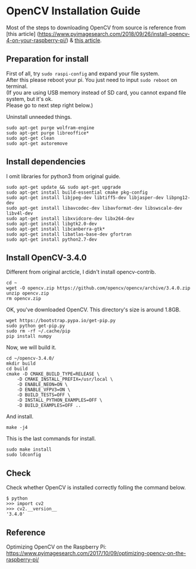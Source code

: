 
# OpenCV Installation Guide

Most of the steps to downloading OpenCV from source is reference from [this article] (https://www.pyimagesearch.com/2018/09/26/install-opencv-4-on-your-raspberry-pi/)
& [this article](https://www.pyimagesearch.com/2017/10/09/optimizing-opencv-on-the-raspberry-pi/).  
 

## Preparation for install  

First of all, try  ```sudo raspi-config``` and expand your file system.  
After this please reboot your pi. You just need to input ```sudo reboot``` on terminal.  
(If you are using USB memory instead of SD card, you cannot expand file system, but it's ok.  
Please go to next step right below.)  

Uninstall unneeded things.  
```shell
sudo apt-get purge wolfram-engine
sudo apt-get purge libreoffice*
sudo apt-get clean
sudo apt-get autoremove
```

## Install dependencies  
I omit libraries for python3 from original guide.  
```shell
sudo apt-get update && sudo apt-get upgrade  
sudo apt-get install build-essential cmake pkg-config  
sudo apt-get install libjpeg-dev libtiff5-dev libjasper-dev libpng12-dev  
sudo apt-get install libavcodec-dev libavformat-dev libswscale-dev libv4l-dev  
sudo apt-get install libxvidcore-dev libx264-dev  
sudo apt-get install libgtk2.0-dev  
sudo apt-get install libcanberra-gtk*  
sudo apt-get install libatlas-base-dev gfortran  
sudo apt-get install python2.7-dev  
```

## Install OpenCV-3.4.0  

Different from original arcticle, I didn't install opencv-contrib.  
```shell
cd ~
wget -O opencv.zip https://github.com/opencv/opencv/archive/3.4.0.zip
unzip opencv.zip
rm opencv.zip
```
OK, you've downloaded OpenCV.
This directory's size is around 1.8GB.  
```shell
wget https://bootstrap.pypa.io/get-pip.py  
sudo python get-pip.py  
sudo rm -rf ~/.cache/pip  
pip install numpy  
```
Now, we will build it.  
```shell
cd ~/opencv-3.4.0/  
mkdir build  
cd build  
cmake -D CMAKE_BUILD_TYPE=RELEASE \  
    -D CMAKE_INSTALL_PREFIX=/usr/local \  
    -D ENABLE_NEON=ON \  
    -D ENABLE_VFPV3=ON \  
    -D BUILD_TESTS=OFF \  
    -D INSTALL_PYTHON_EXAMPLES=OFF \  
    -D BUILD_EXAMPLES=OFF ..  
```
And install.  
```shell    
make -j4  
```
This is the last commands for install.  
```shell
sudo make install
sudo ldconfig
```

## Check
Check whether OpenCV is installed correctly folling the command below.  

```
$ python  
>>> import cv2
>>> cv2.__version__
'3.4.0'
```

## Reference  
Optimizing OpenCV on the Raspberry Pi:  
https://www.pyimagesearch.com/2017/10/09/optimizing-opencv-on-the-raspberry-pi/ 
